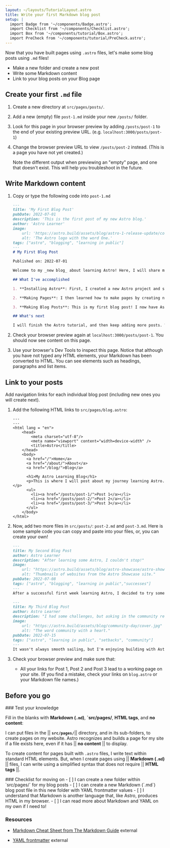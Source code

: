 ```yaml
---
layout: ~/layouts/TutorialLayout.astro
title: Write your first Markdown blog post
setup: |
  import Badge from '~/components/Badge.astro';
  import Checklist from '~/components/Checklist.astro';
  import Box from '~/components/tutorial/Box.astro';
  import PreCheck from '~/components/tutorial/PreCheck.astro';
---
```


Now that you have built pages using `.astro` files, let's make some blog posts using `.md` files!

<PreCheck>

  - Make a new folder and create a new post
  - Write some Markdown content
  - Link to your blog posts on your Blog page
</PreCheck>

## Create your first `.md` file

1. Create a new directory at `src/pages/posts/`. 

2. Add a new (empty) file `post-1.md` inside your new `/posts/` folder.

3. Look for this page in your browser preview by adding `/posts/post-1` to the end of your existing preview URL. (e.g. `localhost:3000/posts/post-1`)

4. Change the browser preview URL to view `/posts/post-2` instead. (This is a page you have not yet created.) 

    Note the different output when previewing an "empty" page, and one that doesn't exist. This will help you troubleshoot in the future.

## Write Markdown content

1. Copy or type the following code into `post-1.md`

    ```markdown title="src/pages/posts/post-1.md"
    ---
    title: 'My First Blog Post'
    pubDate: 2022-07-01
    description: 'This is the first post of my new Astro blog.'
    author: 'Astro Learner'
    image:
        url: 'https://astro.build/assets/blog/astro-1-release-update/cover.jpeg' 
        alt: 'The Astro logo with the word One.'
    tags: ["astro", "blogging", "learning in public"]
    ---
    # My First Blog Post

    Published on: 2022-07-01

    Welcome to my _new blog_ about learning Astro! Here, I will share my learning journey as I build a new website.

    ## What I've accomplished

    1. **Installing Astro**: First, I created a new Astro project and set up my online accounts.

    2. **Making Pages**: I then learned how to make pages by creating new `.astro` files and placing them in the `src/pages/` folder.

    3. **Making Blog Posts**: This is my first blog post! I now have Astro pages and Markdown posts!

    ## What's next

    I will finish the Astro tutorial, and then keep adding more posts. Watch this space for more to come.
    ```

2. Check your browser preview again at `localhost:3000/posts/post-1`. You should now see content on this page.

3. Use your browser's Dev Tools to inspect this page. Notice that although you have not typed any HTML elements, your Markdown has been converted to HTML. You can see elements such as headings, paragraphs and list items.

## Link to your posts

Add navigation links for each individual blog post (including new ones you will create next).

1. Add the following HTML links to `src/pages/blog.astro`:
    ```astro title="src/pages/blog.astro" ins={16-20}
    ---
    ---
    <html lang = "en">
        <head>
            <meta charset="utf-8"/>
            <meta name="viewport" content="width=device-width" />
            <title>Astro</title>
        </head>
        <body>
          <a href="/">Home</a>
          <a href="/about/">About</a>
          <a href="/blog/">Blog</a>

          <h1>My Astro Learning Blog</h1>
          <p>This is where I will post about my journey learning Astro.</p>
          <ul>
            <li><a href="/posts/post-1/">Post 1</a></li>
            <li><a href="/posts/post-2/">Post 2</a></li>
            <li><a href="/posts/post-3/">Post 3</a></li>
          </ul>
        </body>
    </html>
    ```

2. Now, add two more files in `src/posts/`: `post-2.md` and `post-3.md`. Here is some sample code you can copy and paste into your files, or, you can create your own!

    ```md title="src/pages/posts/post-2.md"
    ---
    title: My Second Blog Post
    author: Astro Learner
    description: "After learning some Astro, I couldn't stop!"
    image: 
        url: "https://astro.build/assets/blog/astro-showcase/astro-showcase-screenshot.jpg"
        alt: "Thumbnails of websites from the Astro Showcase site."
    pubDate: 2022-07-08
    tags: ["astro", "blogging", "learning in public","successes"]
    ---
    After a successful first week learning Astro, I decided to try some more. I wrote and imported a small component from memory!
    ```

    ```md title="src/pages/posts/post-3.md"
    ---
    title: My Third Blog Post
    author: Astro Learner
    description: "I had some challenges, but asking in the community really helped!"
    image: 
        url: "https://astro.build/assets/blog/community-day/cover.jpg"
        alt: "The word community with a heart."
    pubDate: 2022-07-15
    tags: ["astro", "learning in public", "setbacks", "community"]
    ---
    It wasn't always smooth sailing, but I'm enjoying building with Astro. And, the [Discord community](https://astro.build/chat) is really friendly and helpful!
    ```

3. Check your browser preview and make sure that:

    - All your links for Post 1, Post 2 and Post 3 lead to a working page on your site. (If you find a mistake, check your links on `blog.astro` or your Markdown file names.)

## Before you go

<Box icon="question-mark">
### Test your knowledge

Fill in the blanks with **Markdown (`.md`)**, **`src/pages/**, **HTML tags**, and **no content**:

I can put files in the || **`src/pages/`**|| directory, and in its sub-folders, to create pages on my website. Astro recognizes and builds a page for my site if a file exists here, even if it has || **no content** || to display. 

To create content for pages built with `.astro` files, I write text within standard HTML elements. But, when I create pages using || **Markdown (`.md`)** || files, I can write using a simplified syntax that does not require || **HTML tags** ||.   
</Box>

<Box icon="check-list">
### Checklist for moving on

<Checklist key="post">
- [ ] I can create a new folder within `src/pages/` for my blog posts
- [ ] I can create a new Markdown (`.md`) blog post file in this new folder with YAML frontmatter values
- [ ] I understand that Markdown is another language that, like Astro, produces HTML in my browser.
- [ ] I can read more about Markdown and YAML on my own if I need to!
</Checklist>
</Box>

### Resources

- [Markdown Cheat Sheet from The Markdown Guide](https://www.markdownguide.org/cheat-sheet/)  <Badge>external</Badge>

- [YAML frontmatter](https://assemble.io/docs/YAML-front-matter.html)  <Badge>external</Badge>
